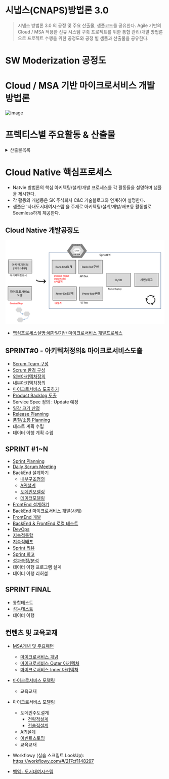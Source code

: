 # 시냅스(CNAPS)방법론 3.0
> 시냅스 방법론 3.0 의 공정 및 주요 산출물, 샘플코드를 공유한다.
> Agile 기반의 Cloud / MSA 적용한 신규 시스템 구축 프로젝트를 위한 통합 관리/개발 방법론으로 프로젝트 수행을 위한 공정도와 공정 별 샘플과 산출물을 공유한다.



# SW Moderization 공정도



# Cloud / MSA 기반 마이크로서비스 개발 방법론

![image](https://user-images.githubusercontent.com/18453570/96083152-8f5ed580-0ef7-11eb-8fa4-66c26bfc25fc.png)

# 프렉티스별 주요활동 & 산출물 

<details>
<summary>산출물목록</summary>
<div markdown="1">

|Phase|Practice | Step | Output |
|------|------|---|---|
|Sprint0|**외부아키텍처정의**|- 인프라정의<br>- 플랫폼정의<br>- 백엔드서비스정의<br>- 통신방법정의<br>- 배포정책정의|인프라구성도<br>아키텍처구성도<br>배포구성도|
||**내부아키텍처정의**|- 프론트엔드기술정의<br>- 서비스내부구조정의<br>- 비지니스로직구조설계<br>- 데이터매핑구조설계<br>|서비스별패키지구조<br>기타아키텍처문서|
||**구현환경정의**|- 개발환경정의<br>- CI/CD환경구성<br>-  테스트환경정의<br>- 운영환경정의|클라우드 개발/테스트/운영환경<br>CI/CD환경|
||**마이크로서비스도출**|- 서브시스템식별<br>- 바운디드컨텍스트식별<br>- 마이크로서비스도출|서비스맵|
||**서비스스펙(SPEC)정의**|- 서비스별KeyConcept정의|서비스별KeyConcept<br>인터페이스정의서|
||테스트계획수립|- 테스트수행대상정의<br>- 테스트수행절차,방법,도구정의|테스트수행계획서|
||데이터이행계획수립|- 데이터이행대상정의<br>- 데이터이행방법정의|데이터이행계획서|
|SprintN#|**마이크로서비스모델링**|- 도메인모델링<br>- 데이터모델링<br>- API정의|도메인모델<br>데이터모델<br>API설계서|
||**백엔드구현**|- 백엔드코드구현<br>- 저장소구현 <br>- API테스트수행|백엔드구현소스|
||**UI설계**|-UI레이아웃정의<br>-UI속성및이벤트정의|UI설계서|
||**프론트엔드구현**|- 프론드엔드코드구현 <br>- UI단위테스트수행|프론트엔드구현소스|
||**지속적통합**|- 파이프라인설계<br>- 빌드잡구현<br>- 빌드수행|파이프라인(빌드)<br>빌드결과|
||**지속적배포**|- 파이프라인설계<br>- 배포잡구현<br>- 배포수행|파이프라인(배포)<br>배포된서비스|
||데이터이행프로그램설계|- 이행절차설계<br>- 데이터클렌징<br>- 신구매핑정의|데이터매핑정의서|
||데이터이행리허설|- 테스트데이터준비<br>- 데이터이행테스트수행<br>- 이행절차보완|이행리허설결과|
|Test&Release|통합테스트|- 통합테스트환경준비<br>- 통합테스트수행<br>- 결과정리및결함수정|식별결함|
||성능테스트|- 성능테스트계획수립<br>- 환경준비 <br>- 성능테스트수행<br>- 결과정리및조치 |성능테스트수행결과서|
||데이터이행|- 기초데이터이행<br>- 본데이터이행||
||릴리즈|- 릴리즈수행|운영환경|

</div>
</details>

# Cloud Native 핵심프로세스 
- Natvie 방법론의 핵심 아키텍팅/설계/개발 프로세스를 각 활동들을 설명하며 샘플을 제시한다.
- 각 활동의 개념등은 SK 주식회사 C&C 기술블로그와 연계하여 설명한다.
- 샘플은 '사내도서대여시스템'을 주제로 아키텍팅/설계/개발/배포등 활동별로 Seemless하게 제공한다.

## Cloud Native 개발공정도
![설계/개발공정도](https://github.com/CNAPS-MSA/CNAPS3/blob/master/img/agileP.png)  
- [핵심프로세스설명:애자일기반 마이크로서비스 개발프로세스](https://engineering-skcc.github.io/agile/microservice-agile/)

## SPRINT#0 - 아키텍처정의& 마이크로서비스도출
- [Scrum Team 구성](https://engineering-skcc.github.io/agile-quickguide/Agile-QuickGuide03-스크럼팀구성/)
- [Scrum 환경 구성](https://engineering-skcc.github.io/agile-quickguide/Agile-QuickGuide08-스크럼환경/)
- [외부아키텍처정의](/contents/outerarchi.md) 
- [내부아키텍처정의](/contents/innerarchi.md)  
- [마이크로서비스 도출하기](/contents/ddd.md) 
- [Product Backlog 도출](https://engineering-skcc.github.io/agile-quickguide/Agile-QuickGuide04-제품백로그도출/)
- Service Spec 정의 : Update 예정
- [일감 크기 산정](https://engineering-skcc.github.io/agile-quickguide/Agile-QuickGuide05-일감크기추정/)
- [Release Planning](https://engineering-skcc.github.io/agile-quickguide/Agile-QuickGuide06-릴리즈계획/)
- [품질/소통 Planning](https://engineering-skcc.github.io/agile-quickguide/Agile-QuickGuide07-소통&품질/)
- 테스트 계획 수립 
- 데이터 이행 계획 수립 

## SPRINT #1~N
- [Sprint Planning](https://engineering-skcc.github.io/agile-quickguide/Agile-QuickGuide11-스프린트계획/)
- [Daily Scrum Meeting](https://engineering-skcc.github.io/agile-quickguide/Agile-QuickGuide12-스크럼미팅/)
- BackEnd 설계하기 
  - [내부구조정의](/contents/mspackage.md) 
  - [API설계](/contents/API.md) 
  - [도메인모델링](/contents/domain.md) 
  - [데이터모델링](/contents/data.md) 
 - [FrontEnd 설계하기](https://engineering-skcc.github.io/microservice%20modeling/FrontEnd-modeling/)
- [BackEnd 마이크로서비스 개발(사례)](/contents/backEnddomain.md) 
- [FrontEnd 개발](/contents/jhipster-front1.md)
- [BackEnd & FrontEnd 로컬 테스트](/contents/backend_localtest.md)
- [DevOps](/contents/devops.md)
- [지속적통합](/contents/ci.md)
- [지속적배포](/contents/cd.md) 
- [Sprint 리뷰](https://engineering-skcc.github.io/agile-quickguide/Agile-QuickGuide13-스프린트리뷰/)
- [Sprint 회고](https://engineering-skcc.github.io/agile-quickguide/Agile-QuickGuide14-스프린트회고/)
- [성과측정/분석](https://engineering-skcc.github.io/agile-quickguide/Agile-QuickGuide15-성과측정/)
- 데이터 이행 프로그램 설계
- 데이터 이행 리허설

## SPRINT FINAL
- 통합테스트
- [성능테스트](https://engineering-skcc.github.io/performancetest/Cloud-환경-성능부하테스트/)
- 데이터 이행

## 컨텐츠 및 교육교재
  - [MSA개념 및 주요패턴](https://engineering-skcc.github.io/tags/microservice/)
    - [마이크로서비스 개념](https://engineering-skcc.github.io/categories/#microservice-%EA%B0%9C%EB%85%90)
    - [마이크로서비스 Outer 아키텍처](https://engineering-skcc.github.io/categories/#microservice-outer-achitecture)
    - [마이크로서비스 Inner 아키텍처](https://engineering-skcc.github.io/categories/#microservice-inner-achitecture)
  - [마이크로서비스 모델링](https://engineering-skcc.github.io/categories/#microservice-modeling)
    - 교육교재 
  - 마이크로서비스 모델링 
    - 도메인주도설계
      - [전략적설계](https://engineering-skcc.github.io/microservice%20modeling/ddd-Srategic-design/)
      - [전술적설계](https://engineering-skcc.github.io/microservice%20modeling/BackEnd-modeling-domainModeling/)
    - [API설계](https://engineering-skcc.github.io/microservice%20modeling/BackEnd-modeling-API/)
    - [이벤트스토밍](https://engineering-skcc.github.io/microservice%20modeling/Event-Storming/)
    - 교육교재
  - Workflowy (실습 스크립트 LookUp): https://workflowy.com/#/217cf1148297
   
- [백업 : 도서대여시스템](/contents/sample.md)


